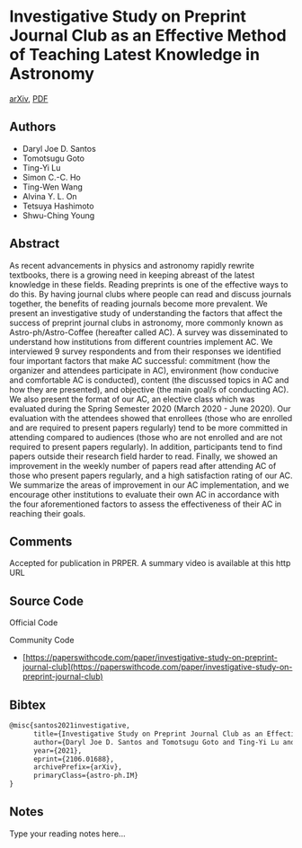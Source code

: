 
# Investigative Study on Preprint Journal Club as an Effective Method of Teaching Latest Knowledge in Astronomy

[arXiv](https://arxiv.org/abs/2106.01688), [PDF](https://arxiv.org/pdf/2106.01688.pdf)

## Authors

- Daryl Joe D. Santos
- Tomotsugu Goto
- Ting-Yi Lu
- Simon C.-C. Ho
- Ting-Wen Wang
- Alvina Y. L. On
- Tetsuya Hashimoto
- Shwu-Ching Young

## Abstract

As recent advancements in physics and astronomy rapidly rewrite textbooks, there is a growing need in keeping abreast of the latest knowledge in these fields. Reading preprints is one of the effective ways to do this. By having journal clubs where people can read and discuss journals together, the benefits of reading journals become more prevalent. We present an investigative study of understanding the factors that affect the success of preprint journal clubs in astronomy, more commonly known as Astro-ph/Astro-Coffee (hereafter called AC). A survey was disseminated to understand how institutions from different countries implement AC. We interviewed 9 survey respondents and from their responses we identified four important factors that make AC successful: commitment (how the organizer and attendees participate in AC), environment (how conducive and comfortable AC is conducted), content (the discussed topics in AC and how they are presented), and objective (the main goal/s of conducting AC). We also present the format of our AC, an elective class which was evaluated during the Spring Semester 2020 (March 2020 - June 2020). Our evaluation with the attendees showed that enrollees (those who are enrolled and are required to present papers regularly) tend to be more committed in attending compared to audiences (those who are not enrolled and are not required to present papers regularly). In addition, participants tend to find papers outside their research field harder to read. Finally, we showed an improvement in the weekly number of papers read after attending AC of those who present papers regularly, and a high satisfaction rating of our AC. We summarize the areas of improvement in our AC implementation, and we encourage other institutions to evaluate their own AC in accordance with the four aforementioned factors to assess the effectiveness of their AC in reaching their goals.

## Comments

Accepted for publication in PRPER. A summary video is available at this http URL

## Source Code

Official Code



Community Code

- [https://paperswithcode.com/paper/investigative-study-on-preprint-journal-club](https://paperswithcode.com/paper/investigative-study-on-preprint-journal-club)

## Bibtex

```tex
@misc{santos2021investigative,
      title={Investigative Study on Preprint Journal Club as an Effective Method of Teaching Latest Knowledge in Astronomy}, 
      author={Daryl Joe D. Santos and Tomotsugu Goto and Ting-Yi Lu and Simon C. -C. Ho and Ting-Wen Wang and Alvina Y. L. On and Tetsuya Hashimoto and Shwu-Ching Young},
      year={2021},
      eprint={2106.01688},
      archivePrefix={arXiv},
      primaryClass={astro-ph.IM}
}
```

## Notes

Type your reading notes here...

